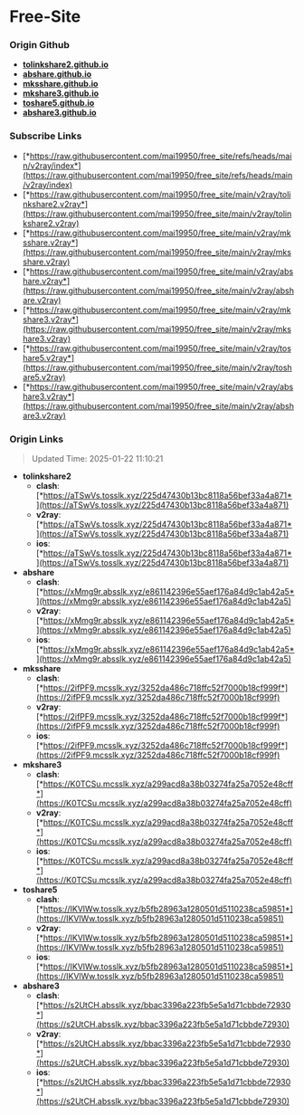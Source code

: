 # Free-Site

### Origin Github

- [**tolinkshare2.github.io**](https://github.com/tolinkshare2/tolinkshare2.github.io)
- [**abshare.github.io**](https://github.com/abshare/abshare.github.io)
- [**mksshare.github.io**](https://github.com/mksshare/mksshare.github.io)
- [**mkshare3.github.io**](https://github.com/mkshare3/mkshare3.github.io)
- [**toshare5.github.io**](https://github.com/toshare5/toshare5.github.io)
- [**abshare3.github.io**](https://github.com/abshare3/abshare3.github.io)

### Subscribe Links

- [*https://raw.githubusercontent.com/mai19950/free_site/refs/heads/main/v2ray/index*](https://raw.githubusercontent.com/mai19950/free_site/refs/heads/main/v2ray/index)
- [*https://raw.githubusercontent.com/mai19950/free_site/main/v2ray/tolinkshare2.v2ray*](https://raw.githubusercontent.com/mai19950/free_site/main/v2ray/tolinkshare2.v2ray)
- [*https://raw.githubusercontent.com/mai19950/free_site/main/v2ray/mksshare.v2ray*](https://raw.githubusercontent.com/mai19950/free_site/main/v2ray/mksshare.v2ray)
- [*https://raw.githubusercontent.com/mai19950/free_site/main/v2ray/abshare.v2ray*](https://raw.githubusercontent.com/mai19950/free_site/main/v2ray/abshare.v2ray)
- [*https://raw.githubusercontent.com/mai19950/free_site/main/v2ray/mkshare3.v2ray*](https://raw.githubusercontent.com/mai19950/free_site/main/v2ray/mkshare3.v2ray)
- [*https://raw.githubusercontent.com/mai19950/free_site/main/v2ray/toshare5.v2ray*](https://raw.githubusercontent.com/mai19950/free_site/main/v2ray/toshare5.v2ray)
- [*https://raw.githubusercontent.com/mai19950/free_site/main/v2ray/abshare3.v2ray*](https://raw.githubusercontent.com/mai19950/free_site/main/v2ray/abshare3.v2ray)

### Origin Links

> Updated Time: 2025-01-22 11:10:21

- **tolinkshare2**
  - **clash**: [*https://aTSwVs.tosslk.xyz/225d47430b13bc8118a56bef33a4a871*](https://aTSwVs.tosslk.xyz/225d47430b13bc8118a56bef33a4a871)
  - **v2ray**: [*https://aTSwVs.tosslk.xyz/225d47430b13bc8118a56bef33a4a871*](https://aTSwVs.tosslk.xyz/225d47430b13bc8118a56bef33a4a871)
  - **ios**: [*https://aTSwVs.tosslk.xyz/225d47430b13bc8118a56bef33a4a871*](https://aTSwVs.tosslk.xyz/225d47430b13bc8118a56bef33a4a871)
- **abshare**
  - **clash**: [*https://xMmg9r.absslk.xyz/e861142396e55aef176a84d9c1ab42a5*](https://xMmg9r.absslk.xyz/e861142396e55aef176a84d9c1ab42a5)
  - **v2ray**: [*https://xMmg9r.absslk.xyz/e861142396e55aef176a84d9c1ab42a5*](https://xMmg9r.absslk.xyz/e861142396e55aef176a84d9c1ab42a5)
  - **ios**: [*https://xMmg9r.absslk.xyz/e861142396e55aef176a84d9c1ab42a5*](https://xMmg9r.absslk.xyz/e861142396e55aef176a84d9c1ab42a5)
- **mksshare**
  - **clash**: [*https://2ifPF9.mcsslk.xyz/3252da486c718ffc52f7000b18cf999f*](https://2ifPF9.mcsslk.xyz/3252da486c718ffc52f7000b18cf999f)
  - **v2ray**: [*https://2ifPF9.mcsslk.xyz/3252da486c718ffc52f7000b18cf999f*](https://2ifPF9.mcsslk.xyz/3252da486c718ffc52f7000b18cf999f)
  - **ios**: [*https://2ifPF9.mcsslk.xyz/3252da486c718ffc52f7000b18cf999f*](https://2ifPF9.mcsslk.xyz/3252da486c718ffc52f7000b18cf999f)
- **mkshare3**
  - **clash**: [*https://K0TCSu.mcsslk.xyz/a299acd8a38b03274fa25a7052e48cff*](https://K0TCSu.mcsslk.xyz/a299acd8a38b03274fa25a7052e48cff)
  - **v2ray**: [*https://K0TCSu.mcsslk.xyz/a299acd8a38b03274fa25a7052e48cff*](https://K0TCSu.mcsslk.xyz/a299acd8a38b03274fa25a7052e48cff)
  - **ios**: [*https://K0TCSu.mcsslk.xyz/a299acd8a38b03274fa25a7052e48cff*](https://K0TCSu.mcsslk.xyz/a299acd8a38b03274fa25a7052e48cff)
- **toshare5**
  - **clash**: [*https://IKVlWw.tosslk.xyz/b5fb28963a1280501d5110238ca59851*](https://IKVlWw.tosslk.xyz/b5fb28963a1280501d5110238ca59851)
  - **v2ray**: [*https://IKVlWw.tosslk.xyz/b5fb28963a1280501d5110238ca59851*](https://IKVlWw.tosslk.xyz/b5fb28963a1280501d5110238ca59851)
  - **ios**: [*https://IKVlWw.tosslk.xyz/b5fb28963a1280501d5110238ca59851*](https://IKVlWw.tosslk.xyz/b5fb28963a1280501d5110238ca59851)
- **abshare3**
  - **clash**: [*https://s2UtCH.absslk.xyz/bbac3396a223fb5e5a1d71cbbde72930*](https://s2UtCH.absslk.xyz/bbac3396a223fb5e5a1d71cbbde72930)
  - **v2ray**: [*https://s2UtCH.absslk.xyz/bbac3396a223fb5e5a1d71cbbde72930*](https://s2UtCH.absslk.xyz/bbac3396a223fb5e5a1d71cbbde72930)
  - **ios**: [*https://s2UtCH.absslk.xyz/bbac3396a223fb5e5a1d71cbbde72930*](https://s2UtCH.absslk.xyz/bbac3396a223fb5e5a1d71cbbde72930)
